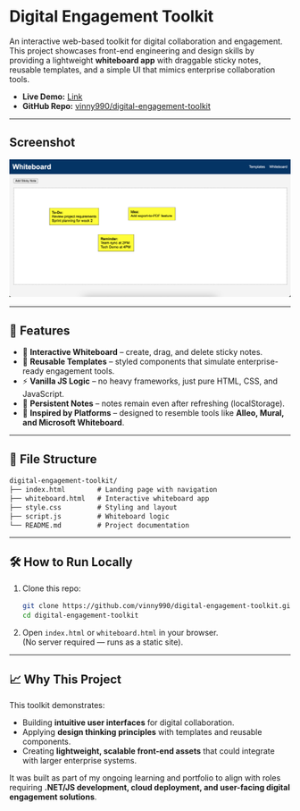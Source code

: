 # Digital Engagement Toolkit  

An interactive web-based toolkit for digital collaboration and engagement.  
This project showcases front-end engineering and design skills by providing a lightweight **whiteboard app** with draggable sticky notes, reusable templates, and a simple UI that mimics enterprise collaboration tools.  

- **Live Demo:** [Link](https://vinny990.github.io/digital-engagement-toolkit/whiteboard.html)
- **GitHub Repo:** [vinny990/digital-engagement-toolkit](https://github.com/vinny990/digital-engagement-toolkit)  

---

## Screenshot

![Digital Engagement Toolkit Screenshot](assets/screenshot.png)


---

## 🚀 Features  
- 📝 **Interactive Whiteboard** – create, drag, and delete sticky notes.  
- 🎨 **Reusable Templates** – styled components that simulate enterprise-ready engagement tools.  
- ⚡ **Vanilla JS Logic** – no heavy frameworks, just pure HTML, CSS, and JavaScript.  
- 💾 **Persistent Notes** – notes remain even after refreshing (localStorage).  
- 🔗 **Inspired by Platforms** – designed to resemble tools like **Alleo, Mural, and Microsoft Whiteboard**.  

---

## 📂 File Structure  

```
digital-engagement-toolkit/
├── index.html        # Landing page with navigation
├── whiteboard.html   # Interactive whiteboard app
├── style.css         # Styling and layout
├── script.js         # Whiteboard logic
└── README.md         # Project documentation
```

---

## 🛠 How to Run Locally  

1. Clone this repo:  
   ```bash
   git clone https://github.com/vinny990/digital-engagement-toolkit.git
   cd digital-engagement-toolkit
   ```  

2. Open `index.html` or `whiteboard.html` in your browser.  
   (No server required — runs as a static site).  

---

## 📈 Why This Project  

This toolkit demonstrates:  
- Building **intuitive user interfaces** for digital collaboration.  
- Applying **design thinking principles** with templates and reusable components.  
- Creating **lightweight, scalable front-end assets** that could integrate with larger enterprise systems.  

It was built as part of my ongoing learning and portfolio to align with roles requiring **.NET/JS development, cloud deployment, and user-facing digital engagement solutions**.  
